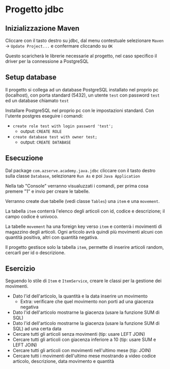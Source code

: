 # Progetto jdbc
## Inizializzazione Maven
Cliccare con il tasto destro su jdbc, dal menu contestuale selezionare `Maven` -> `Update Project...` e confermare cliccando su `OK`

Questo scaricherà le librerie necessarie al progetto, nel caso specifico il driver per la connessione a PostgreSQL

## Setup database
Il progetto si collega ad un database PostgreSQL installato nel proprio pc (localhost), con porta standard (5432), un utente `test` con password `test` ed un database chiamato `test`

Installare PostgreSQL nel proprio pc con le impostazioni standard. Con l'utente postgres eseguire i comandi:
* `create role test with login password 'test';`
   * output: `CREATE ROLE`
* `create database test with owner test;`
   * output: `CREATE DATABASE`

## Esecuzione
Dal package `com.azserve.academy.java.jdbc` cliccare con il tasto destro sulla classe `Database`, selezionare `Run As` e poi `Java Application`

Nella tab "Console" verranno visualuzzati i comandi, per prima cosa premere "1" e invio per creare le tabelle.

Verranno create due tabelle (vedi classe `Tables`) una `item` e una `movement`. 

La tabella `item` conterrà l'elenco degli articoli con id, codice e descrizione; il campo codice è univoco.

La tabelle `movement` ha una foreign key verso `item` e conterrà i movimenti di magazzino degli articoli. Ogni articolo avrà quindi più movimenti alcuni con quantità positiva, altri con quantità negativa.

Il progetto gestisce solo la tabella `item`, permette di inserire articoli random, cercarli per id o descrizione.

## Esercizio
Seguendo lo stile di `Item` e `ItemService`, creare le classi per la gestione dei movimenti.

* Dato l'id dell'articolo, la quantità e la data inserire un movimento
    * Extra: verificare che quel movimento non porti ad una giacenza negativa
* Dato l'id dell'articolo mostrarne la giacenza (usare la funzione SUM di SQL)
* Dato l'id dell'articolo mostrarne la giacenza (usare la funzione SUM di SQL) ad una certa data
* Cercare tutti gli articoli senza movimenti (tip: usare LEFT JOIN)
* Cercare tutti gli articoli con giacenza inferiore a 10 (tip: usare SUM e LEFT JOIN)
* Cercare tutti gli articoli con movimenti nell'ultimo mese (tip: JOIN)
* Cercare tutti i movimenti dell'ultimo mese mostrando a video codice articolo, descrizione, data movimento e quantità


